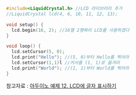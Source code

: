 ```C
#include<LiquidCrystal.h> //LCD 라이브러리 추가
//LiquidCrystal lcd(4, 6, 10, 11, 12, 13);

void setup() {
  lcd.begin(16, 2); //16열 2행짜리 LCD를 사용하겠다
}

void loop() {
  lcd.setCursor(5, 0);
  lcd.print("Hello"); //(5, 0)부터 Hello를 찍어라
  lcd.setCursor(1,1)l //커서를 (1, 1)로 옮겨라
  lcd.print("World"); //(1, 1)부터 World를 찍어라
}
```

참고자료 : [아두이노 예제 12. LCD에 글자 표시하기](https://codingrun.com/112)
